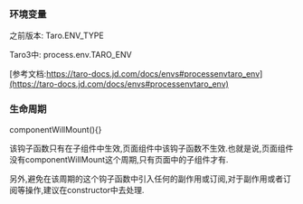 ### 环境变量

之前版本: Taro.ENV_TYPE

Taro3中: process.env.TARO_ENV

[参考文档:https://taro-docs.jd.com/docs/envs#processenvtaro_env](https://taro-docs.jd.com/docs/envs#processenvtaro_env)

### 生命周期

componentWillMount(){}

该钩子函数只有在子组件中生效,页面组件中该钩子函数不生效.也就是说,页面组件没有componentWillMount这个周期,只有页面中的子组件才有.

另外,避免在该周期的这个钩子函数中引入任何的副作用或订阅,对于副作用或者订阅等操作,建议在constructor中去处理.